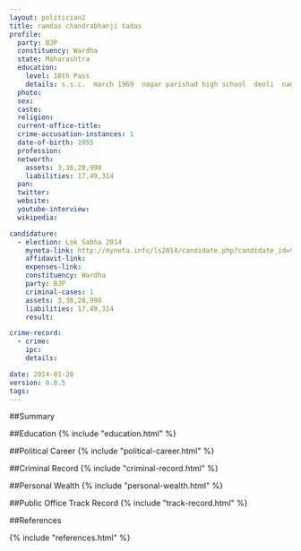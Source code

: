 ```yaml
---
layout: politician2
title: ramdas chandrabhanji tadas
profile: 
  party: BJP
  constituency: Wardha
  state: Maharashtra
  education: 
    level: 10th Pass
    details: s.s.c.  march 1969  nagar parishad high school  deoli  nagpur board  nagpur
  photo: 
  sex: 
  caste: 
  religion: 
  current-office-title: 
  crime-accusation-instances: 1
  date-of-birth: 1955
  profession: 
  networth: 
    assets: 3,36,28,998
    liabilities: 17,49,314
  pan: 
  twitter: 
  website: 
  youtube-interview: 
  wikipedia: 

candidature: 
  - election: Lok Sabha 2014
    myneta-link: http://myneta.info/ls2014/candidate.php?candidate_id=944
    affidavit-link: 
    expenses-link: 
    constituency: Wardha 
    party: BJP
    criminal-cases: 1
    assets: 3,36,28,998
    liabilities: 17,49,314
    result:  

crime-record: 
  - crime: 
    ipc: 
    details:  

date: 2014-01-28
version: 0.0.5
tags: 
---
```

##Summary


##Education
{% include "education.html" %}


##Political Career
{% include "political-career.html" %}


##Criminal Record
{% include "criminal-record.html" %}


##Personal Wealth
{% include "personal-wealth.html" %}


##Public Office Track Record
{% include "track-record.html" %}


##References


{% include "references.html" %}